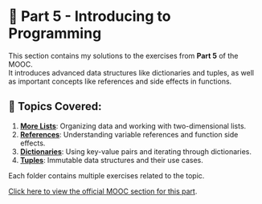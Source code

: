 # 📂 Part 5 - Introducing to Programming

This section contains my solutions to the exercises from **Part 5** of the MOOC.  
It introduces advanced data structures like dictionaries and tuples, as well as important concepts like references and side effects in functions.

## 📌 Topics Covered:
1. [**More Lists**](https://github.com/MadalenaAndrade/Python-Learning-Exercises/tree/main/Part-5-Introduction-to-Programming/1_More_Lists): Organizing data and working with two-dimensional lists.
2. [**References**](https://github.com/MadalenaAndrade/Python-Learning-Exercises/tree/main/Part-5-Introduction-to-Programming/2_References): Understanding variable references and function side effects.
3. [**Dictionaries**](https://github.com/MadalenaAndrade/Python-Learning-Exercises/tree/main/Part-5-Introduction-to-Programming/3_Dictionaries): Using key-value pairs and iterating through dictionaries.
4. [**Tuples**](https://github.com/MadalenaAndrade/Python-Learning-Exercises/tree/main/Part-5-Introduction-to-Programming/4_Tuples): Immutable data structures and their use cases.


Each folder contains multiple exercises related to the topic.

[Click here to view the official MOOC section for this part](https://programming-24.mooc.fi/part-5).
